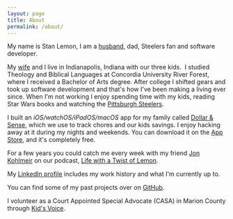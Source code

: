 ```yaml
---
layout: page
title: About
permalink: /about/
---
```

My name is Stan Lemon, I am a [husband](https://saralemon.com), dad, Steelers fan and software developer.

My [wife](https://saralemon.com) and I live in Indianapolis, Indiana with our three kids.  I studied Theology and Biblical Languages at Concordia University River Forest, where I received a Bachelor of Arts degree.  After college I shifted gears and took up software development and that's how I've been making a living ever since.  When I'm not working I enjoy spending time with my kids, reading Star Wars books and watching the [Pittsburgh Steelers](https://steelers.com).

I built an *iOS/watchOS/iPadOS/macOS* app for my family called [Dollar & Sense](http://dollarandsense.app), which we use to track chores and our kids savings. I enjoy hacking away at it during my nights and weekends. You can download it on the [App Store](https://apps.apple.com/us/app/dollar-sense/id1631766637?itsct=apps_box_badge&itscg=30200), and it's completely free.

For a few years you could catch me every week with my friend [Jon Kohlmeir](http://jonkohlmeier.net/about/) on our podcast, [Life with a Twist of Lemon](http://twistoflemonpod.com).

My [LinkedIn profile](http://linkedin.com/in/stanlemon) includes my work history and what I'm currently up to.

You can find some of my past projects over on [GitHub](http://github.com/stanlemon).

I volunteer as a Court Appointed Special Advocate (CASA) in Marion County through [Kid's Voice](https://www.kidsvoicein.org).
